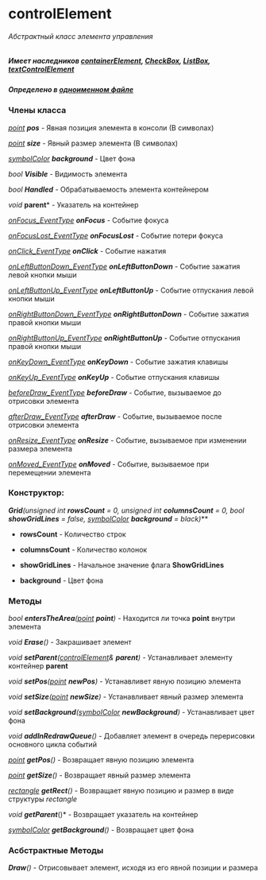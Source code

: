 # controlElement
###### Абстрактный класс элемента управления
##### Имеет наследников [containerElement](https://github.com/googleplexplex/Console-Presentation-Foundation/blob/master/doc/containerElement.md), [CheckBox](https://github.com/googleplexplex/Console-Presentation-Foundation/blob/master/elements/CheckBox.hpp), [ListBox](https://github.com/googleplexplex/Console-Presentation-Foundation/blob/master/elements/ListBox.hpp), [textControlElement](https://github.com/googleplexplex/Console-Presentation-Foundation/blob/master/doc/textControlElement.md)
##### Определено в [одноименном файле]([controlElement](https://github.com/googleplexplex/Console-Presentation-Foundation/blob/master/doc/controlElement.md))


### Члены класса

*[point](https://github.com/googleplexplex/Console-Presentation-Foundation/blob/master/doc/Types.hpp.md) **pos*** - Явная позиция элемента в консоли (В символах)

*[point](https://github.com/googleplexplex/Console-Presentation-Foundation/blob/master/doc/Types.hpp.md) **size*** - Явный размер элемента (В символах)

*[symbolColor](https://github.com/googleplexplex/Console-Presentation-Foundation/blob/master/doc/graphics.hpp.md) **background*** - Цвет фона

*bool **Visible*** - Видимость элемента

*bool **Handled*** - Обрабатываемость элемента контейнером

*void* **parent*** - Указатель на контейнер

*[onFocus_EventType](https://github.com/googleplexplex/Console-Presentation-Foundation/blob/master/doc/event.hpp.md) **onFocus*** - Событие фокуса

*[onFocusLost_EventType](https://github.com/googleplexplex/Console-Presentation-Foundation/blob/master/doc/event.hpp.md) **onFocusLost*** - Событие потери фокуса

*[onClick_EventType](https://github.com/googleplexplex/Console-Presentation-Foundation/blob/master/doc/event.hpp.md) **onClick*** - Событие нажатия

*[onLeftButtonDown_EventType](https://github.com/googleplexplex/Console-Presentation-Foundation/blob/master/doc/event.hpp.md) **onLeftButtonDown*** - Событие зажатия левой кнопки мыши

*[onLeftButtonUp_EventType](https://github.com/googleplexplex/Console-Presentation-Foundation/blob/master/doc/event.hpp.md) **onLeftButtonUp*** - Событие отпускания левой кнопки мыши

*[onRightButtonDown_EventType](https://github.com/googleplexplex/Console-Presentation-Foundation/blob/master/doc/event.hpp.md) **onRightButtonDown*** - Событие зажатия правой кнопки мыши

*[onRightButtonUp_EventType](https://github.com/googleplexplex/Console-Presentation-Foundation/blob/master/doc/event.hpp.md) **onRightButtonUp*** - Событие отпускания правой кнопки мыши

*[onKeyDown_EventType](https://github.com/googleplexplex/Console-Presentation-Foundation/blob/master/doc/event.hpp.md) **onKeyDown*** - Событие зажатия клавишы

*[onKeyUp_EventType](https://github.com/googleplexplex/Console-Presentation-Foundation/blob/master/doc/event.hpp.md) **onKeyUp*** - Событие отпускания клавишы

*[beforeDraw_EventType](https://github.com/googleplexplex/Console-Presentation-Foundation/blob/master/doc/event.hpp.md) **beforeDraw*** - Событие, вызываемое до отрисовки элемента

*[afterDraw_EventType](https://github.com/googleplexplex/Console-Presentation-Foundation/blob/master/doc/event.hpp.md) **afterDraw*** - Событие, вызываемое после отрисовки элемента

*[onResize_EventType](https://github.com/googleplexplex/Console-Presentation-Foundation/blob/master/doc/event.hpp.md) **onResize*** - Событие, вызываемое при изменении размера элемента

*[onMoved_EventType](https://github.com/googleplexplex/Console-Presentation-Foundation/blob/master/doc/event.hpp.md) **onMoved*** - Событие, вызываемое при перемещении элемента


### Конструктор:

****Grid***(unsigned int **rowsCount** = 0, unsigned int **columnsCount** = 0, bool **showGridLines** = false, [symbolColor](https://github.com/googleplexplex/Console-Presentation-Foundation/blob/master/doc/graphics.hpp.md) **background** = black)***

* **rowsCount** - Количество строк

* **columnsCount** - Количество колонок

* **showGridLines** - Начальное значение флага **ShowGridLines**

* **background** - Цвет фона


### Методы

*bool ***entersTheArea***([point](https://github.com/googleplexplex/Console-Presentation-Foundation/blob/master/doc/Types.hpp.md) **point**)* - Находится ли точка **point** внутри элемента

*void ***Erase***()* - Закрашивает элемент

*void ***setParent***([controlElement](https://github.com/googleplexplex/Console-Presentation-Foundation/blob/master/doc/controlElement.md)& **parent**)* - Устанавливает элементу контейнер **parent**

*void ***setPos***([point](https://github.com/googleplexplex/Console-Presentation-Foundation/blob/master/doc/Types.hpp.md) **newPos**)* - Устанавливет явную позицию элемента

*void ***setSize***([point](https://github.com/googleplexplex/Console-Presentation-Foundation/blob/master/doc/Types.hpp.md) **newSize**)* - Устанавливает явный размер элемента

*void ***setBackground***([symbolColor](https://github.com/googleplexplex/Console-Presentation-Foundation/blob/master/doc/graphics.hpp.md) **newBackground**)* - Устанавливает цвет фона

*void ***addInRedrawQueue***()* - Добавляет элемент в очередь перерисовки основного цикла событий

*[point](https://github.com/googleplexplex/Console-Presentation-Foundation/blob/master/doc/Types.hpp.md) ***getPos***()* - Возвращает явную позицию элемента

*[point](https://github.com/googleplexplex/Console-Presentation-Foundation/blob/master/doc/Types.hpp.md) ***getSize***()* - Возвращает явный размер элемента

*[rectangle](https://github.com/googleplexplex/Console-Presentation-Foundation/blob/master/doc/Types.hpp.md) ***getRect***()* - Возвращает явную позицию и размер в виде структуры *rectangle*

*void* ***getParent***()* - Возвращает указатель на контейнер

*[symbolColor](https://github.com/googleplexplex/Console-Presentation-Foundation/blob/master/doc/graphics.hpp.md) ***getBackground***()* - Возвращает цвет фона


### Асбстрактные Методы

****Draw***()* - Отрисовывает элемент, исходя из его явной позиции и размера
